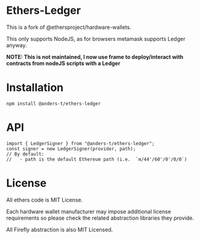 Ethers-Ledger
================

This is a fork of @ethersproject/hardware-wallets.

This only supports NodeJS, as for browsers metamask supports Ledger anyway.

**NOTE: This is not maintained, I now use frame to deploy/interact with contracts from nodeJS scripts with a Ledger**

Installation
=============

`npm install @anders-t/ethers-ledger`

API
===

```
import { LedgerSigner } from "@anders-t/ethers-ledger";
const signer = new LedgerSigner(provider, path);
// By default:
//   - path is the default Ethereum path (i.e.  `m/44'/60'/0'/0/0`)
```

License
=======

All ethers code is MIT License.

Each hardware wallet manufacturer may impose additional license
requirements so please check the related abstraction libraries
they provide.

All Firefly abstraction is also MIT Licensed.
